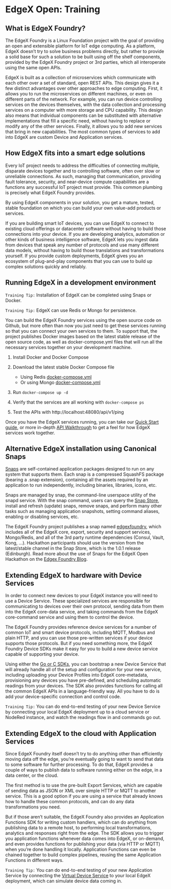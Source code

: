 
# EdgeX Open: Training

## What is EdgeX Foundry?
The EdgeX Foundry is a Linux Foundation project with the goal of providing an open and extensible platform for IoT edge computing. As a platform, EdgeX doesn’t try to solve business problems directly, but rather to provide a solid base for such a solution to be built using off the shelf components, provided by the EdgeX Foundry project or 3rd parties, which all interoperate using the same open APIs.

EdgeX is built as a collection of microservices which communicate with each other over a set of standard, open REST APIs. This design gives it a few  distinct advantages over other approaches to edge computing. First, it allows you to run the microservices on different machines, or even on different parts of the network. For example, you can run device controlling services on the devices themselves, with the data collection and processing services on a computer with more storage and CPU capability. This design also means that individual components can be substituted with alternative implementations that fill a specific need, without having to replace or modify any of the other services. Finally, it allows you to add new services that bring in new capabilities. The most common types of services to add into EdgeX are custom Device and Application services.

## How EdgeX fits into a smart edge solutions
Every IoT project needs to address the difficulties of connecting multiple, disparate devices together and to controlling software, often over slow or unreliable connections. As such, managing that communication, providing fault tolerance, security, and near-device compute capabilities are a functions any successful IoT project must provide. This common plumbing is precisely what EdgeX Foundry provides.

By using EdgeX components in your solution, you get a mature, tested, stable foundation on which you can build your own value-add products or services. 

If you are building smart IoT devices, you can use EdgeX to connect to existing cloud offerings or datacenter software without having to build those connections into your device. 
If you are developing analytics, automation or other kinds of business intelligence software, EdgeX lets you ingest data from devices that speak any number of protocols and use many different data models, without having to build those translations and transformations yourself.
If you provide custom deployments, EdgeX gives you an ecosystem of plug-and-play components that you can use to build up complex solutions quickly and reliably.

## Running EdgeX in a development environment
`Training Tip:` Installation of EdgeX can be completed using Snaps or Docker.

`Training Tip:` EdgeX can use Redis or Mongo for persistence.

You can build the EdgeX Foundry services using the open source code on Github, but more often than now you just need to get these services running so that you can connect your own services to them. To support that, the project publishes Docker images based on the latest stable release of the open source code, as well as docker-compose.yml files that will run all the necessary services together on your development machine.

1. Install Docker and Docker Compose
1. Download the latest stable Docker Compose file
   * Using Redis [docker-compose.yml](https://raw.githubusercontent.com/edgexfoundry/developer-scripts/master/releases/edinburgh/compose-files/docker-compose-redis-edinburgh-no-secty-1.0.1.yml)
   * Or using Mongo [docker-compose.yml](https://raw.githubusercontent.com/edgexfoundry/developer-scripts/master/releases/edinburgh/compose-files/docker-compose-edinburgh-1.0.1.yml)

1. Run `docker-compose up -d`
1. Verify that the services are all working with `docker-compose ps`
1. Test the APIs with http://localhost:48080/api/v1/ping

Once you have the EdgeX services running, you can take our [Quick Start guide](https://docs.edgexfoundry.org/Ch-QuickStart.html), or more in-depth [API Walkthrough](https://docs.edgexfoundry.org/Ch-Walkthrough.html) to get a feel for how EdgeX services work together.

## Alternative EdgeX installation using Canonical Snaps
[Snaps](https://snapcraft.io/docs) are self-contained application packages designed to run on any system that supports them. Each snap is a compressed SquashFS package (bearing a .snap extension), containing all the assets required by an application to run independently, including binaries, libraries, icons, etc. 

Snaps are managed by snap, the command-line userspace utility of the snapd service. With the snap command, users can query the [Snap Store](https://snapcraft.io/store), install and refresh (update) snaps, remove snaps, and perform many other tasks such as managing application snapshots, setting command aliases, enabling or disabling services, etc.

The EdgeX Foundry project publishes a  snap named [edgexfoundry](https://snapcraft.io/edgexfoundry), which includes all of the EdgeX core, export, security and support services, Mongo/Redis, and all of the 3rd party runtime dependencies (Consul, Vault, Kong, …). Hackathon participants should use the version from the latest/stable channel in the Snap Store, which is the 1.0.1 release (Edinburgh). Read more about the use of Snaps for the EdgeX Open Hackathon on the [Edgex Foundry Blog](https://www.edgexfoundry.org/blog/2019/09/26/edgex-open-hackathon-snaps/).

## Extending EdgeX to hardware with Device Services
In order to connect new devices to your EdgeX instance you will need to use a Device Service. These specialized services are responsible for communicating to devices over their own protocol, sending data from them into the EdgeX core-data service, and taking commands from the EdgeX core-command service and using them to control the device.

The EdgeX Foundry provides reference device services for a number of common IoT and smart device protocols, including MQTT, Modbus and plain HTTP, and you can use those pre-written services if your device supports those protocols. But if you need something more, the EdgeX Foundry Device SDKs make it easy for you to build a new device service capable of supporting your device.

Using either the [Go or C SDKs](https://docs.edgexfoundry.org/Ch-GettingStartedSDK.html), you can bootstrap a new Device Service that will already handle all of the setup and configuration for your new service, including uploading your Device Profiles into EdgeX core-metadata, provisioning any devices you have pre-defined, and scheduling automatic readings from your devices. The SDK also provides functions for calling all the common EdgeX APIs in a language-friendly way. All you have to do is add your device-specific connection and control code.

`Training Tip:` You can do end-to-end testing of your new Device Service by connecting your local EdgeX deployment up to a cloud service or NodeRed instance, and watch the readings flow in and commands go out.

## Extending EdgeX to the cloud with Application Services
Since EdgeX Foundry itself doesn’t try to do anything other than efficiently moving data off the edge, you’re eventually going to want to send that data to some software for further processing. To do that, EdgeX provides a couple of ways to publish data to software running either on the edge, in a data center, or the cloud.

The first method is to use the pre-built Export Services, which are capable of sending data as JSON or XML over simple HTTP or MQTT to another service. This is a good option if you are using a service that already knows how to handle these common protocols, and can do any data transformations you need.

But if those aren’t suitable, the EdgeX Foundry also provides an Application Functions SDK for writing custom handlers, which can do anything from publishing data to a remote host, to performing local transformations, analytics and responses right from the edge. The SDK allows you to trigger you application functions whenever data comes into EdgeX, or on-demand, and even provides functions for publishing your data (via HTTP or MQTT) when you’re done handling it locally. Application Functions can even be chained together to build complex pipelines, reusing the same Application Functions in different ways.

`Training Tip:` You can do end-to-end testing of your new Application Service by connecting the [Virtual Device Service](https://docs.edgexfoundry.org/Ch-ExamplesVirtualDeviceService.html) to your local EdgeX deployment, which can simulate device data coming in.